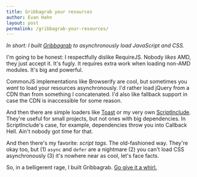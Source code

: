 ```yaml
---
title: Gribbagrab your resources
author: Evan Hahn
layout: post
permalink: /gribbagrab-your-resources/
---
```

*In short: I built [Gribbagrab](https://github.com/EvanHahn/Gribbagrab) to asynchronously load JavaScript and CSS.*

I'm going to be honest: I respectfully dislike RequireJS. Nobody _likes_ AMD, they just accept it. It's fugly. It requires extra work when loading non-AMD modules. It's big and powerful.

CommonJS implementations like Browserify are cool, but sometimes you _want_ to load your resources asynchronously. I'd rather load jQuery from a CDN than from something I concatenated. I'd also like fallback support in case the CDN is inaccessible for some reason.

And then there are simple loaders like [Toast](https://github.com/pyrsmk/toast) or my very own [ScriptInclude](https://github.com/EvanHahn/ScriptInclude). They're useful for small projects, but not ones with big dependencies. In ScriptInclude's case, for example, dependencies throw you into Callback Hell. Ain't nobody got time for that.

And then there's my favorite: _script tags_. The old-fashioned way. They're okay too, but (1) `async` and `defer` are a nightmare (2) you can't load CSS asynchronously (3) it's nowhere near as cool, let's face facts.

So, in a belligerent rage, I built Gribbagrab. [Go give it a whirl.](https://github.com/EvanHahn/Gribbagrab)
